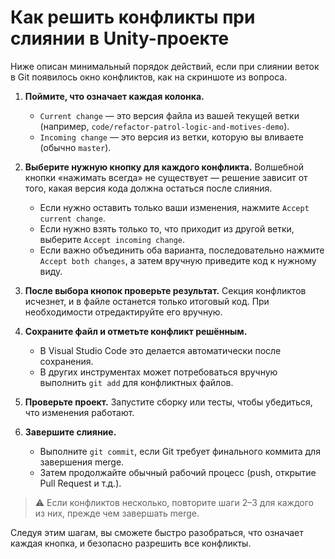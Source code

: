 # Как решить конфликты при слиянии в Unity-проекте

Ниже описан минимальный порядок действий, если при слиянии веток в Git появилось окно конфликтов, как на скриншоте из вопроса.

1. **Поймите, что означает каждая колонка.**
   * `Current change` — это версия файла из вашей текущей ветки (например, `code/refactor-patrol-logic-and-motives-demo`).
   * `Incoming change` — это версия из ветки, которую вы вливаете (обычно `master`).

2. **Выберите нужную кнопку для каждого конфликта.** Волшебной кнопки «нажимать всегда» не существует — решение зависит от того, какая версия кода должна остаться после слияния.
   * Если нужно оставить только ваши изменения, нажмите `Accept current change`.
   * Если нужно взять только то, что приходит из другой ветки, выберите `Accept incoming change`.
   * Если важно объединить оба варианта, последовательно нажмите `Accept both changes`, а затем вручную приведите код к нужному виду.

3. **После выбора кнопок проверьте результат.** Секция конфликтов исчезнет, и в файле останется только итоговый код. При необходимости отредактируйте его вручную.

4. **Сохраните файл и отметьте конфликт решённым.**
   * В Visual Studio Code это делается автоматически после сохранения.
   * В других инструментах может потребоваться вручную выполнить `git add` для конфликтных файлов.

5. **Проверьте проект.** Запустите сборку или тесты, чтобы убедиться, что изменения работают.

6. **Завершите слияние.**
   * Выполните `git commit`, если Git требует финального коммита для завершения merge.
   * Затем продолжайте обычный рабочий процесс (push, открытие Pull Request и т.д.).

> ⚠️ Если конфликтов несколько, повторите шаги 2–3 для каждого из них, прежде чем завершать merge.

Следуя этим шагам, вы сможете быстро разобраться, что означает каждая кнопка, и безопасно разрешить все конфликты.
